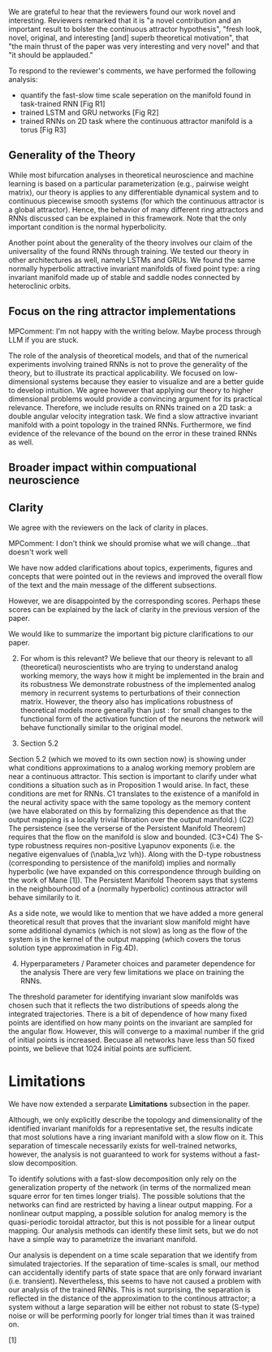 We are grateful to hear that the reviewers found our work novel and interesting. Reviewers remarked that it is "a novel contribution and an important result to bolster the continuous attractor hypothesis", "fresh look, novel, original, and interesting [and] superb theoretical motivation", that "the main thrust of the paper was very interesting and very novel" and that "it should be applauded."

To respond to the reviewer's comments, we have performed the following analysis:
 - quantify the fast-slow time scale seperation on the manifold found in task-trained RNN [Fig R1]
 - trained LSTM and GRU networks [Fig R2]
 - trained RNNs on 2D task where the continuous attractor manifold is a torus [Fig R3]

## Generality of the Theory

While most bifurcation analyses in theoretical neuroscience and machine learning is based on a particular parameterization (e.g., pairwise weight matrix), our theory is applies to any differentiable dynamical system and to continuous piecewise smooth systems (for which the continuous attractor is a global attractor). Hence, the behavior of many different ring attractors and RNNs discussed can be explained in this framework. Note that the only important condition is the normal hyperbolicity.

Another point about the generality of the theory involves our claim of the universality of the found RNNs through training.
We tested our theory in other architectures as well, namely LSTMs and GRUs.
We found the same normally hyperbolic attractive invariant manifolds of fixed point type: a ring invariant manifold made up of stable and saddle nodes connected by heteroclinic orbits.

## Focus on the ring attractor implementations

MPComment: I'm not happy with the writing below. Maybe process through LLM if you are stuck.

The role of the analysis of theoretical models, and that of the numerical experiments involving trained RNNs is not to prove the generality of the theory, but to illustrate its practical applicability.
We focused on low-dimensional systems because they easier to visualize and are a better guide to develop intuition.
We agree however that applying our theory to higher dimensional problems would provide a convincing argument for its practical relevance.
Therefore, we include results on RNNs trained on a 2D task: a double angular velocity integration task.
We find a slow attractive invariant manifold with a point topology in the trained RNNs.
Furthermore, we find evidence of the relevance of the bound on the error in these trained RNNs as well.

## Broader impact within compuational neuroscience


## Clarity

We agree with the reviewers on the lack of clarity in places.

MPComment: I don't think we should promise what we will change...that doesn't work well

We have now added clarifications about topics, experiments, figures and concepts that were pointed out in the reviews and improved the overall flow of the text and the main message of the different subsections.

However, we are disappointed by the corresponding scores.
Perhaps these scores can be explained by the lack of clarity in the previous version of the paper.


We would like to summarize the important big picture clarifications to our paper.



2. For whom is this relevant? <!--# Discuss contributions and impacts-->
We believe that our theory is relevant to all (theoretical) neuroscientists who are trying to understand analog working memory, the ways how it might be implemented in the brain and its robustness
We demonstrate robustness of the implemented analog memory in recurrent systems to perturbations of their connection matrix.
However, the theory also has implications robustness of theoretical models more generally than just : for small changes to the functional form of the activation function of the neurons the network will behave functionally similar to the original model.


3. Section 5.2

Section 5.2 (which we moved to its own section now) is showing under what conditions approximations to a analog working memory problem are near a continuous attractor. 
This section is important to clarify under what conditions a situation such as in Proposition 1 would arise. 
In fact, these conditions are met for RNNs.
C1 translates to the existence of a manifold in the neural activity space with the same topology as the memory content (we have elaborated on this by formalizing this dependence as that the output mapping is a locally trivial fibration over the output manifold.)
(C2) The persistence (see the verserse of the Persistent Manifold Theorem) requires that the flow on the manifold is slow and bounded.
(C3+C4) The S-type robustness requires non-positive Lyapunov exponents (i.e. the negative eigenvalues of \(\nabla_\vz \vh\)).
Along with the D-type robustness (corresponding to persistence of the manifold) implies and normally hyperbolic (we have expanded on this correspondence through building on the work of Mane [1]).
The Persistent Manifold Theorem says that systems in the neighbourhood of a (normally hyperbolic) continous attractor will behave similarily to it.

As a side note, we would like to mention that we have added a more general theoretical result that proves that the invariant slow manifold might have some additional dynamics (which is not slow) as long as the flow of the system is in the kernel of the output mapping  (which covers the torus solution type approximation in Fig.4D).





4. Hyperparameters / Parameter choices and parameter dependence for the analysis
There are very few limitations we place on training the RNNs.


The threshold parameter for identifying invariant slow manifolds was chosen such that it reflects the two distributions of speeds along the integrated trajectories.
There is a bit of dependence of how many fixed points are identified on how many points on the invariant are sampled for the angular flow.
However, this will converge to a maximal number if the grid of initial points is increased.
Becuase all networks have less than 50 fixed points, we believe that 1024 initial points are sufficient.






# Limitations

We have now extended a serparate **Limitations** subsection in the paper.


Although, we only explicitly describe the topology and dimensionality of the identified invariant manifolds for a representative set, the results indicate that most solutions have a ring invariant manifold with a slow flow on it.
This separation of timescale necessarily exists for well-trained networks, however, the analysis is not guaranteed to work for systems without a fast-slow decomposition.

To identify solutions with a fast-slow decomposition only rely on the generalization property of the network (in terms of the normalized mean square error for ten times longer trials).
The possible solutions that the networks can find are restricted by having a linear output mapping.
For a nonlinear output mapping, a possible solution for analog memory is the quasi-periodic toroidal attractor, but this is not possible for a linear output mapping.
Our analysis methods can identify these limit sets, but we do not have a simple way to parametrize the invariant manifold.

Our analysis is dependent on a time scale separation that we identify from simulated trajectories.
If the separation of time-scales is small, our method can accidentally identify parts of state space that are only forward invariant (i.e. transient).
Nevertheless, this seems to have not caused a problem with our analysis of the trained RNNs.
This is not surprising, the separation is reflected in the distance of the approximation to the continous attractor; a system without a large separation will be either not robust to state (S-type) noise or will be performing poorly for longer trial times than it was trained on.



[1]